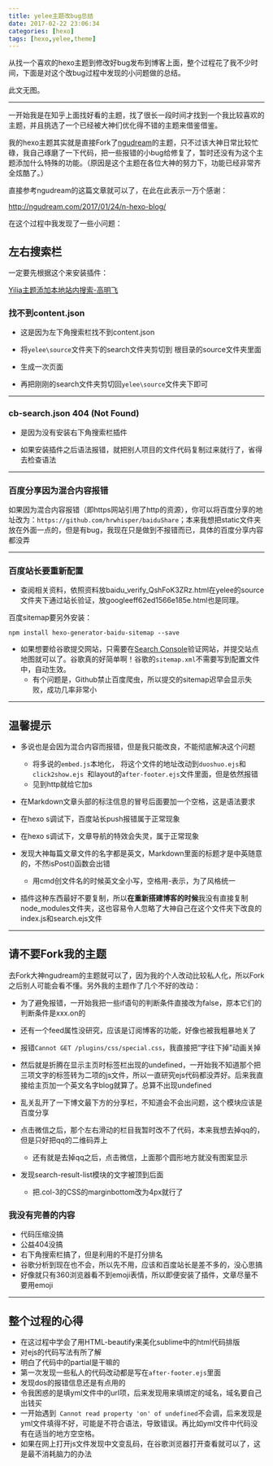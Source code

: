 ```yaml
---
title: yelee主题改bug总结
date: 2017-02-22 23:06:34
categories: [hexo]
tags: [hexo,yelee,theme]
---
```


从找一个喜欢的hexo主题到修改好bug发布到博客上面，整个过程花了我不少时间，下面是对这个改bug过程中发现的小问题做的总结。

此文无图。

---

一开始我是在知乎上面找好看的主题，找了很长一段时间才找到一个我比较喜欢的主题，并且挑选了一个已经被大神们优化得不错的主题来借鉴借鉴。

我的hexo主题其实就是直接Fork了[ngudream](http://ngudream.com/2017/01/24/n-hexo-blog/)的主题，只不过该大神日常比较忙碌，我自己琢磨了一下代码，把一些报错的小bug给修复了，暂时还没有为这个主题添加什么特殊的功能。（原因是这个主题在各位大神的努力下，功能已经非常齐全炫酷了。）

直接参考ngudream的这篇文章就可以了，在此在此表示一万个感谢：

http://ngudream.com/2017/01/24/n-hexo-blog/

在这个过程中我发现了一些小问题：

## 左右搜索栏

一定要先根据这个来安装插件：

[Yilia主题添加本地站内搜索-高明飞](http://gaomf.cn/2016/10/10/为Hexo博客Yilia主题添加本地站内搜索功能/)

### 找不到content.json

- 这是因为左下角搜索栏找不到content.json


- 将`yelee\source`文件夹下的search文件夹剪切到 根目录的source文件夹里面
- 生成一次页面
- 再把刚刚的search文件夹剪切回`yelee\source`文件夹下即可

---

### cb-search.json 404 (Not Found)

- 是因为没有安装右下角搜索栏插件


- 如果安装插件之后语法报错，就把别人项目的文件代码复制过来就行了，省得去检查语法

---

### 百度分享因为混合内容报错

如果因为混合内容报错（即https网站引用了http的资源），你可以将百度分享的地址改为：`https://github.com/hrwhisper/baiduShare`；本来我想把static文件夹放在外面一点的，但是有bug，我现在只是做到不报错而已，具体的百度分享内容都没弄

---

### 百度站长要重新配置

- 查阅相关资料，依照资料放baidu_verify_QshFoK3ZRz.html在yelee的source文件夹下通过站长验证，放googleeff62ed1566e185e.html也是同理。

百度sitemap要另外安装：

```
npm install hexo-generator-baidu-sitemap --save 
```

- 如果想要给谷歌提交网站，只需要在[Search Console](https://www.google.com/webmasters/tools/home?hl=zh-CN)验证网站，并提交站点地图就可以了。谷歌真的好简单啊！谷歌的`sitemap.xml`不需要写到配置文件中，自动生效。
  - 有个问题是，Github禁止百度爬虫，所以提交的sitemap迟早会显示失败，成功几率非常小

---

## 温馨提示

- 多说也是会因为混合内容而报错，但是我只能改良，不能彻底解决这个问题
  - 将多说的`embed.js`本地化，	将这个文件的地址改动到`duoshuo.ejs`和`click2show.ejs `和layout的`after-footer.ejs`文件里面，但是依然报错
  - 见到http就给它加s
- 在Markdown文章头部的标注信息的冒号后面要加一个空格，这是语法要求


- 在hexo s调试下，百度站长push报错属于正常现象
- 在hexo s调试下，文章导航的特效会失灵，属于正常现象


- 发现大神每篇文章文件的名字都是英文，Markdown里面的标题才是中英随意的，不然isPost()函数会出错
  - 用cmd创文件名的时候英文全小写，空格用-表示，为了风格统一
- 插件这种东西最好不要复制，所以**在重新搭建博客的时候**我没有直接复制node_modules文件夹，这也容易令人忽略了大神自己在这个文件夹下改良的index.js和search.ejs文件

---

## 请不要Fork我的主题

去Fork大神ngudream的主题就可以了，因为我的个人改动比较私人化，所以Fork之后别人可能会看不懂。另外我的主题作了几个不好的改动：

- 为了避免报错，一开始我把一些if语句的判断条件直接改为false，原本它们的判断条件是xxx.on的


- 还有一个feed属性没研究，应该是订阅博客的功能，好像也被我粗暴地关了
- 报错`Cannot GET /plugins/css/special.css`，我直接把“字往下掉”动画关掉
- 然后就是折腾在显示主页时标签栏出现的undefined，一开始我不知道那个把三项文字的标签转为二项的js文件，所以一直研究ejs代码都没弄好。后来我直接给主页加一个英文名字blog就算了。总算不出现undefined
- 乱关乱开了一下博文最下方的分享栏，不知道会不会出问题，这个模块应该是百度分享
- 点击微信之后，那个左右滑动的栏目我暂时改不了代码，本来我想去掉qq的，但是只好把qq的二维码弄上
  - 还有就是去掉qq之后，点击微信，上面那个圆形地方就没有图案显示
- 发现search-result-list模块的文字被顶到后面
  - 把.col-3的CSS的marginbottom改为4px就行了

### 我没有完善的内容

- 代码压缩没搞
- 公益404没搞
- 右下角搜索栏搞了，但是利用的不是打分排名
- 谷歌分析到现在也不会，所以先不用，应该和百度站长是差不多的，没心思搞
- 好像就只有360浏览器看不到emoji表情，所以即便安装了插件，文章尽量不要用emoji

------

## 整个过程的心得

- 在这过程中学会了用HTML-beautify来美化sublime中的html代码排版
- 对ejs的代码写法有所了解
- 明白了代码中的partial是干嘛的
- 第一次发现一些私人的代码改动都是写在`after-footer.ejs`里面
- 发现dos的报错信息还是有点用的
- 令我困惑的是填yml文件中的url项，后来发现用来填绑定的域名，域名要自己出钱买
- 一开始遇到` Cannot read property 'on' of undefined`不会调，后来发现是yml文件填得不好，可能是不符合语法，导致错误。再比如yml文件中代码没有在适当的地方空空格。
- 如果在网上打开js文件发现中文变乱码，在谷歌浏览器打开查看就可以了，这是最不消耗脑力的办法